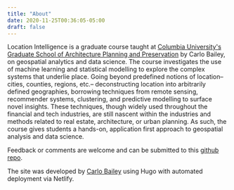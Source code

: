 ```yaml
---
title: "About"
date: 2020-11-25T00:36:05-05:00
draft: false
---
```


Location Intelligence is a graduate course taught at [Columbia University's Graduate School of Architecture Planning and Preservation](https://www.arch.columbia.edu/) by Carlo Bailey, on geospatial analytics and data science. The course investigates the use of machine learning and statistical modelling to explore the
complex systems that underlie place. Going beyond predefined notions of location–cities,
counties, regions, etc.– deconstructing location into arbitrarily defined geographies, borrowing techniques from remote sensing, recommender systems, clustering, and predictive modelling to surface novel insights. These techniques, though widely used throughout the financial and tech industries, are still nascent within the industries and methods related to real estate, architecture, or urban planning. As such, the course gives students a hands-on, application first approach to geospatial analysis and data science.

Feedback or comments are welcome and can be submitted to this [github repo](https://link.com).

The site was developed by [Carlo Bailey](https://carlobailey.com/) using Hugo with automated deployment via Netlify.
